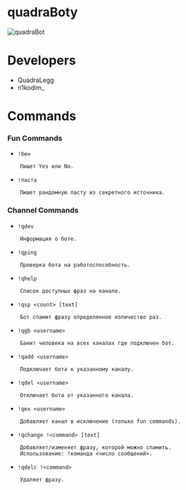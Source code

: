 # quadraBoty

![quadraBot](/preview.gif)

# Developers

- QuadraLegg
- n1kodim_

# Commands
### Fun Commands

 - `!бен`
```
    Пишет Yes или No.
```

 - `!паста`
```
    Пишет рандомную пасту из секретного источника.
```

### Channel Commands

 - `!qdev`
```
    Информация о боте.
```

 - `!qping`
```
    Проверка бота на работоспособность.
```

 - `!qhelp`
```
    Список доступных фраз на канале.
```

 - `!qsp <count> [text]`
```
    Бот спамит фразу определенное количество раз.
```

 - `!qgb <username>`
```
    Банит человека на всех каналах где подключен бот.
```

 - `!qadd <username>`
```
    Подключает бота к указанному каналу.
```

 - `!qdel <username>`
```
    Отключает бота от указанного канала.
```

 - `!qex <username>`
```
    Добавляет канал в исключение (только fun commands).
```

 - `!qchange !<command> [text]`
```
    Добавляет/изменяет фразу, которой можно спамить.
    Использование: !команда <число сообщений>.
```

 - `!qdelc !<command>`
```
    Удаляет фразу.
```


